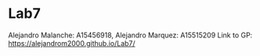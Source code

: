 # Lab7

Alejandro Malanche: A15456918, Alejandro Marquez: A15515209
Link to GP: https://alejandrom2000.github.io/Lab7/
